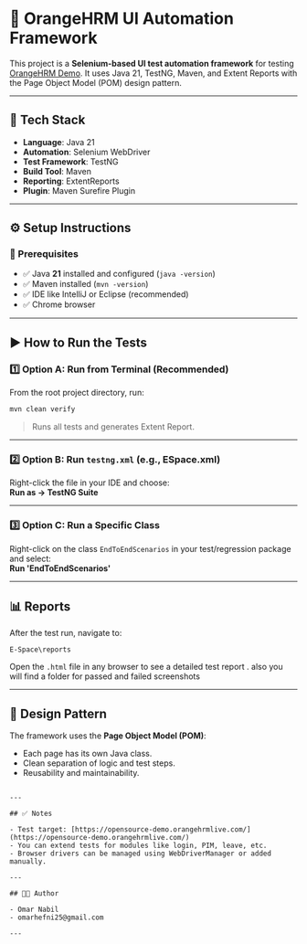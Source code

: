 
# 🧪 OrangeHRM UI Automation Framework

This project is a **Selenium-based UI test automation framework** for testing [OrangeHRM Demo](https://opensource-demo.orangehrmlive.com/). It uses Java 21, TestNG, Maven, and Extent Reports with the Page Object Model (POM) design pattern.

---

## 🚀 Tech Stack

- **Language**: Java 21
- **Automation**: Selenium WebDriver
- **Test Framework**: TestNG
- **Build Tool**: Maven
- **Reporting**: ExtentReports
- **Plugin**: Maven Surefire Plugin

---





## ⚙️ Setup Instructions

### 🔹 Prerequisites

- ✅ Java **21** installed and configured (`java -version`)
- ✅ Maven installed (`mvn -version`)
- ✅ IDE like IntelliJ or Eclipse (recommended)
- ✅ Chrome browser 

---

## ▶️ How to Run the Tests

### 1️⃣ Option A: Run from Terminal (Recommended)

From the root project directory, run:

```bash
mvn clean verify
```

> Runs all tests and generates Extent Report.

---

### 2️⃣ Option B: Run `testng.xml` (e.g., ESpace.xml)

Right-click the file in your IDE and choose:  
**Run as → TestNG Suite**

---

### 3️⃣ Option C: Run a Specific Class

Right-click on the class `EndToEndScenarios` in your test/regression package and select:  
**Run 'EndToEndScenarios'**

---

## 📊 Reports

After the test run, navigate to:

```
E-Space\reports
```

Open the `.html` file in any browser to see a detailed test report .
also you will find a folder for passed and failed screenshots

---

## 🧩 Design Pattern

The framework uses the **Page Object Model (POM)**:

- Each page has its own Java class.
- Clean separation of logic and test steps.
- Reusability and maintainability.


```

---

## ✅ Notes

- Test target: [https://opensource-demo.orangehrmlive.com/](https://opensource-demo.orangehrmlive.com/)
- You can extend tests for modules like login, PIM, leave, etc.
- Browser drivers can be managed using WebDriverManager or added manually.

---

## 👨‍💻 Author

- Omar Nabil 
- omarhefni25@gmail.com

---
